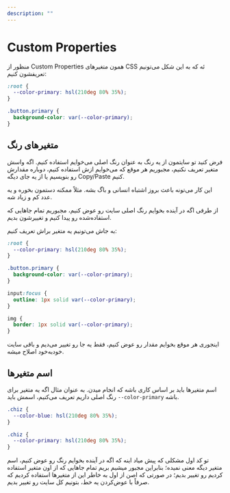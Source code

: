 ```yaml
---
description: ""
---
```


# Custom Properties

منظور از Custom Properties همون متغیرهای CSS ئه که به این شکل می‌تونیم تعریفشون کنیم:

```css
:root {
  --color-primary: hsl(210deg 80% 35%);
}

.button.primary {
  background-color: var(--color-primary);
}
```

## متغیرهای رنگ

فرض کنید تو سایتمون از یه رنگ به عنوان رنگ اصلی می‌خوایم استفاده کنیم.
اگه واسش متغیر تعریف نکنیم، مجبوریم هر موقع که می‌خوایم ازش استفاده کنیم،
دوباره مقدارش رو بنویسیم یا از یه جای دیگه Copy/Paste کنیم.

این کار می‌تونه باعث بروز اشتباه انسانی و باگ بشه.
مثلاً ممکنه دستمون بخوره و یه عدد کم و زیاد شه.

از طرفی اگه در آینده بخوایم رنگ اصلی سایت رو عوض کنیم، مجبوریم تمام جاهایی که استفاده‌شده رو پیدا کنیم و تغییرشون بدیم.

به جاش می‌تونیم یه متغیر براش تعریف کنیم:

```css
:root {
  --color-primary: hsl(210deg 80% 35%);
}

.button.primary {
  background-color: var(--color-primary);
}

input:focus {
  outline: 1px solid var(--color-primary);
}

img {
  border: 1px solid var(--color-primary);
}
```

اینجوری هر موقع بخوایم مقدار رو عوض کنیم، فقط یه جا رو تغییر می‌دیم و باقی سایت خود‌به‌خود اصلاح میشه.

## اسم متغیرها

اسم متغیرها باید بر اساس کاری باشه که انجام میدن.
به عنوان مثال اگه یه متغیر برای رنگ اصلی داریم تعریف می‌کنیم،
اسمش باید `--color-primary` باشه.

```css title="❌ Wrong Code"
.chiz {
  --color-blue: hsl(210deg 80% 35%);
}
```

```css title="✅ Correct Code"
.chiz {
  --color-primary: hsl(210deg 80% 35%);
}
```

تو کد اول مشکلی که پیش میاد اینه که اگه در آینده بخوایم رنگ رو عوض کنیم، اسم متغیر دیگه معنی نمیده؛
بنابراین مجبور میشیم بریم تمام جاهایی که از اون متغیر استفاده کردیم رو تغییر بدیم؛
در صورتی که اصن از اول به خاطر این از متغیرها استفاده کردیم که صرفاً با عوض‌کردن یه خط، بتونیم کل سایت رو تغییر بدیم.
